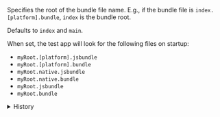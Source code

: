 Specifies the root of the bundle file name. E.g., if the bundle file is
`index.[platform].bundle`, `index` is the bundle root.

Defaults to `index` and `main`.

When set, the test app will look for the following files on startup:

- `myRoot.[platform].jsbundle`
- `myRoot.[platform].bundle`
- `myRoot.native.jsbundle`
- `myRoot.native.bundle`
- `myRoot.jsbundle`
- `myRoot.bundle`

<details>
<summary>History</summary>

- [[0.9.0](https://github.com/microsoft/react-native-test-app/releases/tag/0.9.0)]
  Added

</details>
